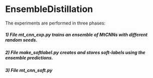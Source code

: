 # EnsembleDistillation

The experiments are performed in three phases:

##### 1) File mt_cnn_exp.py trains an ensemble of MtCNNs with different random seeds.
##### 2) File make_softlabel.py creates and stores soft-labels using the ensemble predictions.
##### 3) File mt_cnn_soft.py 

